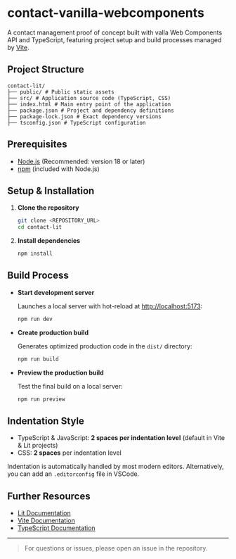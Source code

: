 # contact-vanilla-webcomponents

A contact management proof of concept built with valla Web Components API and
TypeScript, featuring project setup and build processes managed by [Vite](https://vitejs.dev/).

## Project Structure

    contact-lit/ 
    ├── public/ # Public static assets 
    ├── src/ # Application source code (TypeScript, CSS) 
    ├── index.html # Main entry point of the application 
    ├── package.json # Project and dependency definitions 
    ├── package-lock.json # Exact dependency versions 
    ├── tsconfig.json # TypeScript configuration

## Prerequisites

- [Node.js](https://nodejs.org/) (Recommended: version 18 or later)
- [npm](https://www.npmjs.com/) (included with Node.js)

## Setup & Installation

1. **Clone the repository**

   ```bash
   git clone <REPOSITORY_URL>
   cd contact-lit
   ```

2. **Install dependencies**

   ```bash
   npm install
   ```

## Build Process

- **Start development server**

  Launches a local server with hot-reload at [http://localhost:5173](http://localhost:5173):

   ```bash
   npm run dev
   ```

- **Create production build**

  Generates optimized production code in the `dist/` directory:

   ```bash
   npm run build
   ```

- **Preview the production build**

  Test the final build on a local server:

   ```bash
   npm run preview
   ```

## Indentation Style

- TypeScript & JavaScript: **2 spaces per indentation level** (default in Vite & Lit projects)
- CSS: **2 spaces** per indentation level

Indentation is automatically handled by most modern editors. Alternatively, you can add an `.editorconfig` file in VSCode.

## Further Resources

- [Lit Documentation](https://lit.dev/docs/)
- [Vite Documentation](https://vitejs.dev/guide/)
- [TypeScript Documentation](https://www.typescriptlang.org/docs/)

---

> For questions or issues, please open an issue in the repository.